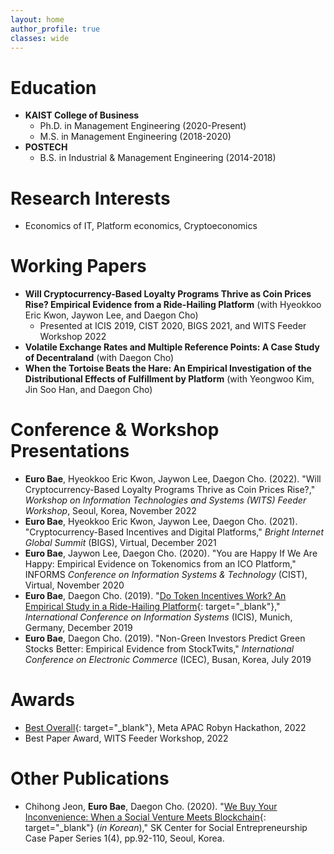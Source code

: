 ```yaml
---
layout: home
author_profile: true
classes: wide
---
```

# Education
* **KAIST College of Business**
  - Ph.D. in Management Engineering (2020-Present)
  - M.S. in Management Engineering (2018-2020)
* **POSTECH**
  - B.S. in Industrial & Management Engineering (2014-2018)

# Research Interests
* Economics of IT, Platform economics, Cryptoeconomics

# Working Papers
* **Will Cryptocurrency-Based Loyalty Programs Thrive as Coin Prices Rise? Empirical Evidence from a Ride-Hailing Platform** (with Hyeokkoo Eric Kwon, Jaywon Lee, and Daegon Cho)
  - Presented at ICIS 2019, CIST 2020, BIGS 2021, and WITS Feeder Workshop 2022
* **Volatile Exchange Rates and Multiple Reference Points: A Case Study of Decentraland** (with Daegon Cho)
* **When the Tortoise Beats the Hare: An Empirical Investigation of the Distributional Effects of Fulfillment by Platform** (with Yeongwoo Kim, Jin Soo Han, and Daegon Cho)

# Conference & Workshop Presentations
* **Euro Bae**, Hyeokkoo Eric Kwon, Jaywon Lee, Daegon Cho. (2022). "Will Cryptocurrency-Based Loyalty Programs Thrive as Coin Prices Rise?," _Workshop on Information Technologies and Systems (WITS) Feeder Workshop_, Seoul, Korea, November 2022
* **Euro Bae**, Hyeokkoo Eric Kwon, Jaywon Lee, Daegon Cho. (2021). "Cryptocurrency-Based Incentives and Digital Platforms," _Bright Internet Global Summit_ (BIGS), Virtual, December 2021
* **Euro Bae**, Jaywon Lee, Daegon Cho. (2020). "You are Happy If We Are Happy: Empirical Evidence on Tokenomics from an ICO Platform," INFORMS _Conference on Information Systems & Technology_ (CIST), Virtual, November 2020
* **Euro Bae**, Daegon Cho. (2019). "[Do Token Incentives Work? An Empirical Study in a Ride-Hailing Platform](https://aisel.aisnet.org/icis2019/blockchain_fintech/blockchain_fintech/5/){: target="_blank"}," _International Conference on Information Systems_ (ICIS), Munich, Germany, December 2019
* **Euro Bae**, Daegon Cho. (2019). "Non-Green Investors Predict Green Stocks Better: Empirical Evidence from StockTwits," _International Conference on Electronic Commerce_ (ICEC), Busan, Korea, July 2019

# Awards 
* [Best Overall](https://devpost.com/software/toward-better-validation-and-interpretation-of-robyn){: target="_blank"}, Meta APAC Robyn Hackathon, 2022
* Best Paper Award, WITS Feeder Workshop, 2022

# Other Publications
* Chihong Jeon, **Euro Bae**, Daegon Cho. (2020). "[We Buy Your Inconvenience: When a Social Venture Meets Blockchain](https://sksecenter.kaist.ac.kr/bbs/download.php?bo_table=B34_1&wr_id=9&no=1){: target="_blank"} (_in Korean_)," SK Center for Social Entrepreneurship Case Paper Series 1(4), pp.92-110, Seoul, Korea.
